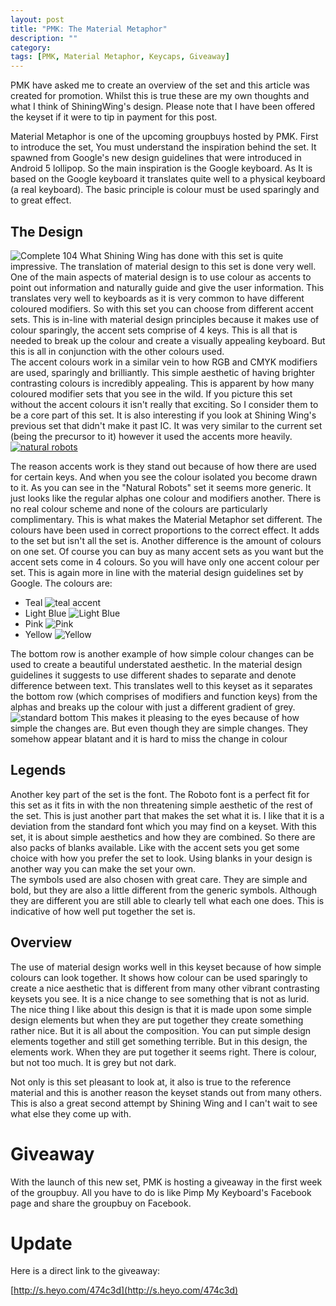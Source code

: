 ```yaml
---
layout: post
title: "PMK: The Material Metaphor"
description: ""
category: 
tags: [PMK, Material Metaphor, Keycaps, Giveaway]
---
```

PMK have asked me to create an overview of the set and this article was created for promotion. Whilst this is true these are my own thoughts and what I think of ShiningWing's design. Please note that I have been offered the keyset if it were to tip in payment for this post.

Material Metaphor is one of the upcoming groupbuys hosted by PMK. First to introduce the set, You must understand the inspiration behind the set. It spawned from Google's new design guidelines that were introduced in Android 5 lollipop. So the main inspiration is the Google keyboard. As It is based on the Google keyboard it translates quite well to a physical keyboard (a real keyboard). The basic principle is colour must be used sparingly and to great effect.

## The Design
![Complete 104](http://www.pimpmykeyboard.com/wp-content/uploads/2014/12/Google-Keyboard-Pink.png)
What Shining Wing has done with this set is quite impressive. The translation of material design to this set is done very well. One of the main aspects of material design is to use colour as accents to point out information and naturally guide and give the user information. This translates very well to keyboards as it is very common to have different coloured modifiers. So with this set you can choose from different accent sets. This is in-line with material design principles because it makes use of colour sparingly, the accent sets comprise of 4 keys. This is all that is needed to break up the colour and create a visually appealing keyboard. But this is all in conjunction with the other colours used.  
The accent colours work in a similar vein to how RGB and CMYK modifiers are used, sparingly and brilliantly. This simple aesthetic of having brighter contrasting colours is incredibly appealing. This is apparent by how many coloured modifier sets that you see in the wild. If you picture this set without the accent colours it isn't really that exciting. So I consider them to be a core part of this set. It is also interesting if you look at Shining Wing's previous set that didn't make it past IC. It was very similar to the current set (being the precursor to it) however it used the accents more heavily.
[![natural robots](http://fc04.deviantart.net/fs70/f/2014/266/7/a/7a7b46e411404878ac99ae560de60448-d80b4gj.png "Natural Robots, Precursor to The Material Metaphor")](http://shiningwingpony.deviantart.com/art/Natural-Robots-Keycap-Design-484248403)

The reason accents work is they stand out because of how there are used for certain keys. And when you see the colour isolated you become drawn to it. As you can see in the "Natural Robots" set it seems more generic. It just looks like the regular alphas one colour and modifiers another. There is no real colour scheme and none of the colours are particularly complimentary. This is what makes the Material Metaphor set different. The colours have been used in correct proportions to the correct effect. It adds to the set but isn't all the set is.
Another difference is the amount of colours on one set. Of course you can buy as many accent sets as you want but the accent sets come in 4 colours. So you will have only one accent colour per set. This is again more in line with the material design guidelines set by Google. The colours are:

* Teal
 ![teal accent](http://i.imgur.com/JcdF9Js.png)
* Light Blue
 ![Light Blue](http://i.imgur.com/ILHnD8t.png)
* Pink
 ![Pink](http://i.imgur.com/tWYcA0A.png)
* Yellow
 ![Yellow](http://i.imgur.com/mV5Wlxb.png)

The bottom row is another example of how simple colour changes can be used to create a beautiful understated aesthetic. In the material design guidelines it suggests to use different shades to separate and denote difference between text. This translates well to this keyset as it separates the bottom row (which comprises of modifiers and function keys) from the alphas and breaks up the colour with just a different gradient of grey.
![standard bottom](http://i.imgur.com/4UswT0k.png)
This makes it pleasing to the eyes because of how simple the changes are. But even though they are simple changes. They somehow appear blatant and it is hard to miss the change in colour

## Legends 
Another key part of the set is the font. The Roboto font is a perfect fit for this set as it fits in with the non threatening simple aesthetic of the rest of the set. This is just another part that makes the set what it is. I like that it is a deviation from the standard font which you may find on a keyset.
With this set, it is about simple aesthetics and how they are combined. So there are also packs of blanks available. Like with the accent sets you get some choice with how you prefer the set to look. Using blanks in your design is another way you can make the set your own.  
The symbols used are also chosen with great care. They are simple and bold, but they are also a little different from the generic symbols. Although they are different you are still able to clearly tell what each one does. This is indicative of how well put together the set is.

## Overview
The use of material design works well in this keyset because of how simple colours can look together. It shows how colour can be used sparingly to create a nice aesthetic that is different from many other vibrant contrasting keysets you see. It is a nice change to see something that is not as lurid. The nice thing I like about this design is that it is made upon some simple design elements but when they are put together they create something rather nice. But it is all about the composition. You can put simple design elements together and still get something terrible. But in this design, the elements work. When they are put together it seems right. There is colour, but not too much. It is grey but not dark.

Not only is this set pleasant to look at, it also is true to the reference material and this is another reason the keyset stands out from many others. This is also a great second attempt by Shining Wing and I can't wait to see what else they come up with.
# Giveaway
With the launch of this new set, PMK is hosting a giveaway in the first week of the groupbuy. All you have to do is like Pimp My Keyboard's Facebook page and share the groupbuy on Facebook.   
# Update
Here is a direct link to the giveaway:

[http://s.heyo.com/474c3d](http://s.heyo.com/474c3d)
